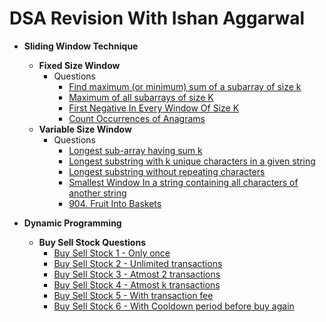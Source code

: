 # DSA Revision With Ishan Aggarwal

* **Sliding Window Technique**
    * **Fixed Size Window**
        - Questions
            * [Find maximum (or minimum) sum of a subarray of size k](https://github.com/ishan-aggarwal/dsa_by_ishan/blob/master/src/main/java/sliding_window/fixed/MaximumSumOfAllSubarrayOfSizeK.java)
            * [Maximum of all subarrays of size K](https://github.com/ishan-aggarwal/dsa_by_ishan/blob/master/src/main/java/sliding_window/fixed/MaximumElementOfEachSubarrayOfSizeK.java)
            * [First Negative In Every Window Of Size K](https://github.com/ishan-aggarwal/dsa_by_ishan/blob/master/src/main/java/sliding_window/fixed/FirstNegativeOfEachSubarrayOfSizeK.java)
            * [Count Occurrences of Anagrams](https://github.com/ishan-aggarwal/dsa_by_ishan/blob/master/src/main/java/sliding_window/fixed/CountAnagrams.java)
    * **Variable Size Window**
        - Questions
            * [Longest sub-array having sum k](https://github.com/ishan-aggarwal/dsa_by_ishan/blob/master/src/main/java/sliding_window/variable/LongestSubarrayWithGivenSumK.java)
            * [Longest substring with k unique characters in a given string](https://github.com/ishan-aggarwal/dsa_by_ishan/blob/master/src/main/java/sliding_window/variable/LongestSubstringWithKUniqueChars.java)
            * [Longest substring without repeating characters](https://github.com/ishan-aggarwal/dsa_by_ishan/blob/master/src/main/java/sliding_window/variable/LongestSubstringWithAllUniqueChars.java)
            * [Smallest Window In a string containing all characters of another string](https://github.com/ishan-aggarwal/dsa_by_ishan/blob/master/src/main/java/sliding_window/variable/SmallestSubstringContainingAllCharsFromPattern.java)
            * [904. Fruit Into Baskets](https://github.com/ishan-aggarwal/dsa_by_ishan/blob/master/src/main/java/sliding_window/variable/MaxFruitsIntoTwoBaskets.java)


* **Dynamic Programming**
    * **Buy Sell Stock Questions**
        * [Buy Sell Stock 1 - Only once](https://github.com/ishan-aggarwal/dsa_by_ishan/blob/master/src/main/java/dynamic_programming/buy_sell_stock/BuySellStock1.java)
        * [Buy Sell Stock 2 - Unlimited transactions](https://github.com/ishan-aggarwal/dsa_by_ishan/blob/master/src/main/java/dynamic_programming/buy_sell_stock/BuySellStock2.java)
        * [Buy Sell Stock 3 - Atmost 2 transactions](https://github.com/ishan-aggarwal/dsa_by_ishan/blob/master/src/main/java/dynamic_programming/buy_sell_stock/BuySellStock3.java)
        * [Buy Sell Stock 4 - Atmost k transactions](https://github.com/ishan-aggarwal/dsa_by_ishan/blob/master/src/main/java/dynamic_programming/buy_sell_stock/BuySellStock4.java)
        * [Buy Sell Stock 5 - With transaction fee](https://github.com/ishan-aggarwal/dsa_by_ishan/blob/master/src/main/java/dynamic_programming/buy_sell_stock/BuySellStock5.java)
        * [Buy Sell Stock 6 - With Cooldown period before buy again](https://github.com/ishan-aggarwal/dsa_by_ishan/blob/master/src/main/java/dynamic_programming/buy_sell_stock/BuySellStock6.java)